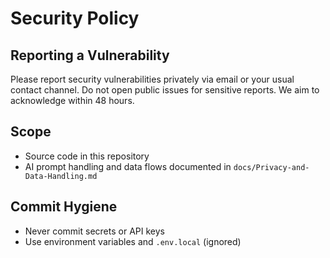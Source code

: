 # Security Policy

## Reporting a Vulnerability

Please report security vulnerabilities privately via email or your usual contact channel. Do not open public issues for sensitive reports. We aim to acknowledge within 48 hours.

## Scope

- Source code in this repository
- AI prompt handling and data flows documented in `docs/Privacy-and-Data-Handling.md`

## Commit Hygiene

- Never commit secrets or API keys
- Use environment variables and `.env.local` (ignored)

